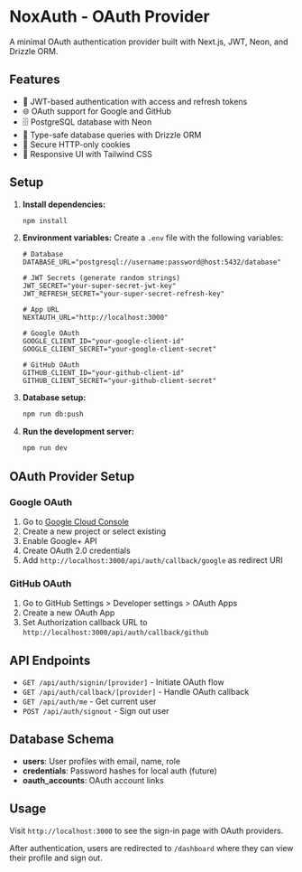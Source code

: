 # NoxAuth - OAuth Provider

A minimal OAuth authentication provider built with Next.js, JWT, Neon, and Drizzle ORM.

## Features

- 🔐 JWT-based authentication with access and refresh tokens
- 🌐 OAuth support for Google and GitHub
- 🗄️ PostgreSQL database with Neon
- 🔧 Type-safe database queries with Drizzle ORM
- 🍪 Secure HTTP-only cookies
- 📱 Responsive UI with Tailwind CSS

## Setup

1. **Install dependencies:**

   ```bash
   npm install
   ```

2. **Environment variables:**
   Create a `.env` file with the following variables:

   ```env
   # Database
   DATABASE_URL="postgresql://username:password@host:5432/database"

   # JWT Secrets (generate random strings)
   JWT_SECRET="your-super-secret-jwt-key"
   JWT_REFRESH_SECRET="your-super-secret-refresh-key"

   # App URL
   NEXTAUTH_URL="http://localhost:3000"

   # Google OAuth
   GOOGLE_CLIENT_ID="your-google-client-id"
   GOOGLE_CLIENT_SECRET="your-google-client-secret"

   # GitHub OAuth
   GITHUB_CLIENT_ID="your-github-client-id"
   GITHUB_CLIENT_SECRET="your-github-client-secret"
   ```

3. **Database setup:**

   ```bash
   npm run db:push
   ```

4. **Run the development server:**
   ```bash
   npm run dev
   ```

## OAuth Provider Setup

### Google OAuth

1. Go to [Google Cloud Console](https://console.cloud.google.com/)
2. Create a new project or select existing
3. Enable Google+ API
4. Create OAuth 2.0 credentials
5. Add `http://localhost:3000/api/auth/callback/google` as redirect URI

### GitHub OAuth

1. Go to GitHub Settings > Developer settings > OAuth Apps
2. Create a new OAuth App
3. Set Authorization callback URL to `http://localhost:3000/api/auth/callback/github`

## API Endpoints

- `GET /api/auth/signin/[provider]` - Initiate OAuth flow
- `GET /api/auth/callback/[provider]` - Handle OAuth callback
- `GET /api/auth/me` - Get current user
- `POST /api/auth/signout` - Sign out user

## Database Schema

- **users**: User profiles with email, name, role
- **credentials**: Password hashes for local auth (future)
- **oauth_accounts**: OAuth account links

## Usage

Visit `http://localhost:3000` to see the sign-in page with OAuth providers.

After authentication, users are redirected to `/dashboard` where they can view their profile and sign out.
